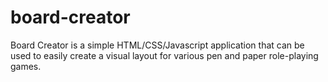 board-creator
===========
Board Creator is a simple HTML/CSS/Javascript application that can be used to easily create a visual layout for various pen and paper role-playing games.